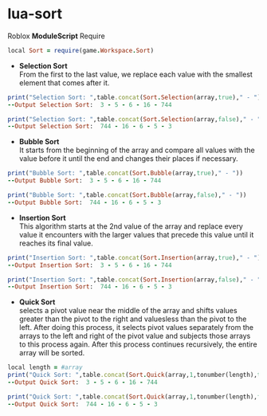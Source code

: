 # lua-sort
Roblox <b>ModuleScript</b> Require
```ruby
local Sort = require(game.Workspace.Sort)
```
* <b>Selection Sort</b> <br>
From the first to the last value, we replace each value with the smallest element that comes after it.

```ruby
print("Selection Sort: ",table.concat(Sort.Selection(array,true)," - "))
--Output Selection Sort:  3 - 5 - 6 - 16 - 744

print("Selection Sort: ",table.concat(Sort.Selection(array,false)," - "))
--Output Selection Sort:  744 - 16 - 6 - 5 - 3
```
* <b>Bubble Sort</b> <br>
It starts from the beginning of the array and compare all values with the value before it until the end and changes their places if necessary.
```ruby
print("Bubble Sort: ",table.concat(Sort.Bubble(array,true)," - "))
--Output Bubble Sort:  3 - 5 - 6 - 16 - 744

print("Bubble Sort: ",table.concat(Sort.Bubble(array,false)," - "))
--Output Bubble Sort:  744 - 16 - 6 - 5 - 3 
```
* <b>Insertion Sort </b> <br>
This algorithm starts at the 2nd value of the array and replace every value it encounters with the larger values ​​that precede this value until it reaches its final value.
```ruby
print("Insertion Sort: ",table.concat(Sort.Insertion(array,true)," - "))
--Output Insertion Sort:  3 - 5 - 6 - 16 - 744 

print("Insertion Sort: ",table.concat(Sort.Insertion(array,false)," - "))
--Output Insertion Sort:  744 - 16 - 6 - 5 - 3
```
* <b>Quick Sort</b> <br>
selects a pivot value near the middle of the array and shifts values ​​greater than the pivot to the right and values ​​less than the pivot to the left. After doing this process, it selects pivot values ​​separately from the arrays to the left and right of the pivot value and subjects those arrays to this process again. After this process continues recursively, the entire array will be sorted.
```ruby
local length = #array
print("Quick Sort: ",table.concat(Sort.Quick(array,1,tonumber(length),true)," - "))
--Output Quick Sort:  3 - 5 - 6 - 16 - 744

print("Quick Sort: ",table.concat(Sort.Quick(array,1,tonumber(length),false)," - "))
--Output Quick Sort:  744 - 16 - 6 - 5 - 3
```
